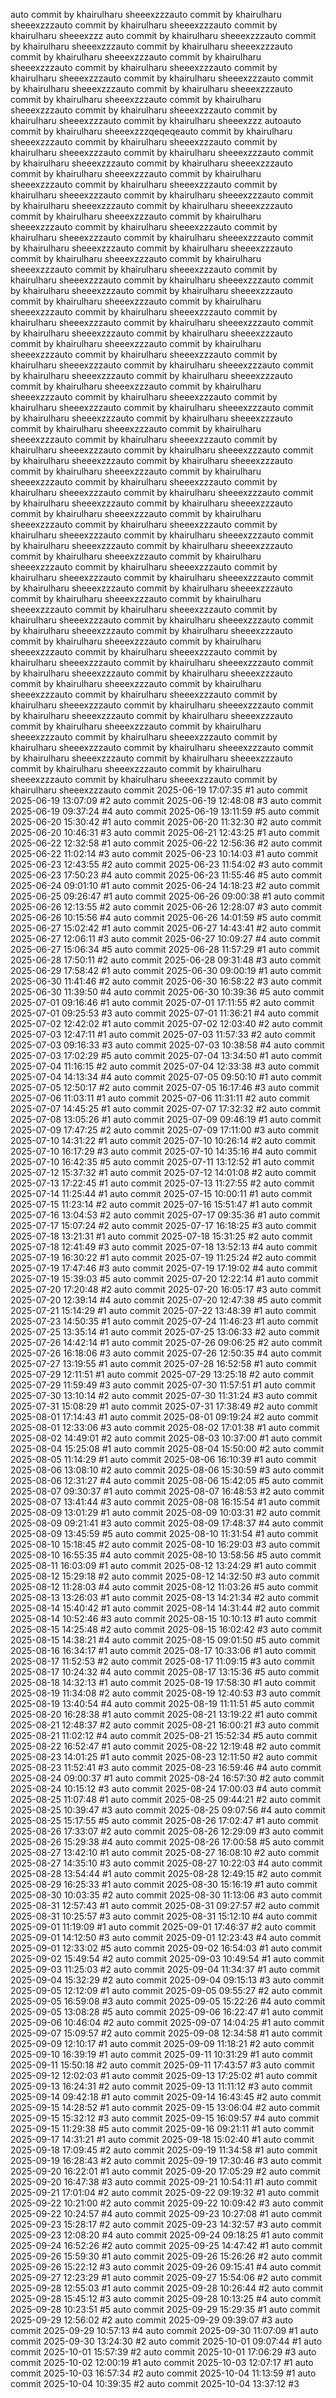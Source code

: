 auto commit by khairulharu sheeexzzzauto commit by khairulharu sheeexzzzauto commit by khairulharu sheeexzzzauto commit by khairulharu sheeexzzz 
auto commit by khairulharu sheeexzzzauto commit by khairulharu sheeexzzzauto commit by khairulharu sheeexzzzauto commit by khairulharu sheeexzzzauto commit by khairulharu sheeexzzzauto commit by khairulharu sheeexzzzauto commit by khairulharu sheeexzzzauto commit by khairulharu sheeexzzzauto commit by khairulharu sheeexzzzauto commit by khairulharu sheeexzzzauto commit by khairulharu sheeexzzzauto commit by khairulharu sheeexzzzauto commit by khairulharu sheeexzzzauto commit by khairulharu sheeexzzzauto commit by khairulharu sheeexzzz autoauto commit by khairulharu sheeexzzzqeqeqeauto commit by khairulharu sheeexzzzauto commit by khairulharu sheeexzzzauto commit by khairulharu sheeexzzzauto commit by khairulharu sheeexzzzauto commit by khairulharu sheeexzzzauto commit by khairulharu sheeexzzzauto commit by khairulharu sheeexzzzauto commit by khairulharu sheeexzzzauto commit by khairulharu sheeexzzzauto commit by khairulharu sheeexzzzauto commit by khairulharu sheeexzzzauto commit by khairulharu sheeexzzzauto commit by khairulharu sheeexzzzauto commit by khairulharu sheeexzzzauto commit by khairulharu sheeexzzzauto commit by khairulharu sheeexzzzauto commit by khairulharu sheeexzzzauto commit by khairulharu sheeexzzzauto commit by khairulharu sheeexzzzauto commit by khairulharu sheeexzzzauto commit by khairulharu sheeexzzzauto commit by khairulharu sheeexzzzauto commit by khairulharu sheeexzzzauto commit by khairulharu sheeexzzzauto commit by khairulharu sheeexzzzauto commit by khairulharu sheeexzzzauto commit by khairulharu sheeexzzzauto commit by khairulharu sheeexzzzauto commit by khairulharu sheeexzzzauto commit by khairulharu sheeexzzzauto commit by khairulharu sheeexzzzauto commit by khairulharu sheeexzzzauto commit by khairulharu sheeexzzzauto commit by khairulharu sheeexzzzauto commit by khairulharu sheeexzzzauto commit by khairulharu sheeexzzzauto commit by khairulharu sheeexzzzauto commit by khairulharu sheeexzzzauto commit by khairulharu sheeexzzzauto commit by khairulharu sheeexzzzauto commit by khairulharu sheeexzzzauto commit by khairulharu sheeexzzzauto commit by khairulharu sheeexzzzauto commit by khairulharu sheeexzzzauto commit by khairulharu sheeexzzzauto commit by khairulharu sheeexzzzauto commit by khairulharu sheeexzzzauto commit by khairulharu sheeexzzzauto commit by khairulharu sheeexzzzauto commit by khairulharu sheeexzzzauto commit by khairulharu sheeexzzzauto commit by khairulharu sheeexzzzauto commit by khairulharu sheeexzzzauto commit by khairulharu sheeexzzzauto commit by khairulharu sheeexzzzauto commit by khairulharu sheeexzzzauto commit by khairulharu sheeexzzzauto commit by khairulharu sheeexzzzauto commit by khairulharu sheeexzzzauto commit by khairulharu sheeexzzzauto commit by khairulharu sheeexzzzauto commit by khairulharu sheeexzzzauto commit by khairulharu sheeexzzzauto commit by khairulharu sheeexzzzauto commit by khairulharu sheeexzzzauto commit by khairulharu sheeexzzzauto commit by khairulharu sheeexzzzauto commit by khairulharu sheeexzzzauto commit by khairulharu sheeexzzzauto commit by khairulharu sheeexzzzauto commit by khairulharu sheeexzzzauto commit by khairulharu sheeexzzzauto commit by khairulharu sheeexzzzauto commit by khairulharu sheeexzzzauto commit by khairulharu sheeexzzzauto commit by khairulharu sheeexzzzauto commit by khairulharu sheeexzzzauto commit by khairulharu sheeexzzzauto commit by khairulharu sheeexzzzauto commit by khairulharu sheeexzzzauto commit by khairulharu sheeexzzzauto commit by khairulharu sheeexzzzauto commit by khairulharu sheeexzzzauto commit by khairulharu sheeexzzzauto commit by khairulharu sheeexzzzauto commit by khairulharu sheeexzzzauto commit by khairulharu sheeexzzzauto commit by khairulharu sheeexzzzauto commit by khairulharu sheeexzzzauto commit by khairulharu sheeexzzzauto commit by khairulharu sheeexzzzauto commit by khairulharu sheeexzzzauto commit by khairulharu sheeexzzzauto commit by khairulharu sheeexzzzauto commit by khairulharu sheeexzzzauto commit by khairulharu sheeexzzzauto commit by khairulharu sheeexzzzauto commit by khairulharu sheeexzzzauto commit by khairulharu sheeexzzzauto commit by khairulharu sheeexzzzauto commit by khairulharu sheeexzzzauto commit by khairulharu sheeexzzzauto commit by khairulharu sheeexzzzauto commit by khairulharu sheeexzzzauto commit by khairulharu sheeexzzzauto commit by khairulharu sheeexzzzauto commit by khairulharu sheeexzzzauto commit by khairulharu sheeexzzzauto commit 2025-06-19 17:07:35 #1
auto commit 2025-06-19 13:07:09 #2
auto commit 2025-06-19 12:48:08 #3
auto commit 2025-06-19 09:37:24 #4
auto commit 2025-06-19 13:11:59 #5
auto commit 2025-06-20 15:30:42 #1
auto commit 2025-06-20 11:32:30 #2
auto commit 2025-06-20 10:46:31 #3
auto commit 2025-06-21 12:43:25 #1
auto commit 2025-06-22 12:32:58 #1
auto commit 2025-06-22 12:56:36 #2
auto commit 2025-06-22 11:02:14 #3
auto commit 2025-06-23 10:14:03 #1
auto commit 2025-06-23 12:43:55 #2
auto commit 2025-06-23 11:54:02 #3
auto commit 2025-06-23 17:50:23 #4
auto commit 2025-06-23 11:55:46 #5
auto commit 2025-06-24 09:01:10 #1
auto commit 2025-06-24 14:18:23 #2
auto commit 2025-06-25 09:26:47 #1
auto commit 2025-06-26 09:00:38 #1
auto commit 2025-06-26 12:13:55 #2
auto commit 2025-06-26 12:28:07 #3
auto commit 2025-06-26 10:15:56 #4
auto commit 2025-06-26 14:01:59 #5
auto commit 2025-06-27 15:02:42 #1
auto commit 2025-06-27 14:43:41 #2
auto commit 2025-06-27 12:06:11 #3
auto commit 2025-06-27 10:09:27 #4
auto commit 2025-06-27 15:06:34 #5
auto commit 2025-06-28 11:57:29 #1
auto commit 2025-06-28 17:50:11 #2
auto commit 2025-06-28 09:31:48 #3
auto commit 2025-06-29 17:58:42 #1
auto commit 2025-06-30 09:00:19 #1
auto commit 2025-06-30 11:41:46 #2
auto commit 2025-06-30 16:58:22 #3
auto commit 2025-06-30 11:39:50 #4
auto commit 2025-06-30 10:39:36 #5
auto commit 2025-07-01 09:16:46 #1
auto commit 2025-07-01 17:11:55 #2
auto commit 2025-07-01 09:25:53 #3
auto commit 2025-07-01 11:36:21 #4
auto commit 2025-07-02 12:42:02 #1
auto commit 2025-07-02 12:03:40 #2
auto commit 2025-07-03 12:47:11 #1
auto commit 2025-07-03 11:57:33 #2
auto commit 2025-07-03 09:16:33 #3
auto commit 2025-07-03 10:38:58 #4
auto commit 2025-07-03 17:02:29 #5
auto commit 2025-07-04 13:34:50 #1
auto commit 2025-07-04 11:16:15 #2
auto commit 2025-07-04 12:33:38 #3
auto commit 2025-07-04 14:13:34 #4
auto commit 2025-07-05 09:50:10 #1
auto commit 2025-07-05 12:50:17 #2
auto commit 2025-07-05 16:17:46 #3
auto commit 2025-07-06 11:03:11 #1
auto commit 2025-07-06 11:31:11 #2
auto commit 2025-07-07 14:45:25 #1
auto commit 2025-07-07 17:32:32 #2
auto commit 2025-07-08 13:05:26 #1
auto commit 2025-07-09 09:46:19 #1
auto commit 2025-07-09 17:47:25 #2
auto commit 2025-07-09 17:11:00 #3
auto commit 2025-07-10 14:31:22 #1
auto commit 2025-07-10 10:26:14 #2
auto commit 2025-07-10 16:17:29 #3
auto commit 2025-07-10 14:35:16 #4
auto commit 2025-07-10 16:42:35 #5
auto commit 2025-07-11 13:12:52 #1
auto commit 2025-07-12 15:37:32 #1
auto commit 2025-07-12 14:01:08 #2
auto commit 2025-07-13 17:22:45 #1
auto commit 2025-07-13 11:27:55 #2
auto commit 2025-07-14 11:25:44 #1
auto commit 2025-07-15 10:00:11 #1
auto commit 2025-07-15 11:23:14 #2
auto commit 2025-07-16 15:51:47 #1
auto commit 2025-07-16 13:04:53 #2
auto commit 2025-07-17 09:35:36 #1
auto commit 2025-07-17 15:07:24 #2
auto commit 2025-07-17 16:18:25 #3
auto commit 2025-07-18 13:21:31 #1
auto commit 2025-07-18 15:31:25 #2
auto commit 2025-07-18 12:41:49 #3
auto commit 2025-07-18 13:52:13 #4
auto commit 2025-07-19 16:30:22 #1
auto commit 2025-07-19 11:25:24 #2
auto commit 2025-07-19 17:47:46 #3
auto commit 2025-07-19 17:19:02 #4
auto commit 2025-07-19 15:39:03 #5
auto commit 2025-07-20 12:22:14 #1
auto commit 2025-07-20 17:20:48 #2
auto commit 2025-07-20 16:05:17 #3
auto commit 2025-07-20 12:39:14 #4
auto commit 2025-07-20 12:47:38 #5
auto commit 2025-07-21 15:14:29 #1
auto commit 2025-07-22 13:48:39 #1
auto commit 2025-07-23 14:50:35 #1
auto commit 2025-07-24 11:46:23 #1
auto commit 2025-07-25 13:35:14 #1
auto commit 2025-07-25 13:06:33 #2
auto commit 2025-07-26 14:42:14 #1
auto commit 2025-07-26 09:06:25 #2
auto commit 2025-07-26 16:18:06 #3
auto commit 2025-07-26 12:50:35 #4
auto commit 2025-07-27 13:19:55 #1
auto commit 2025-07-28 16:52:58 #1
auto commit 2025-07-29 12:11:51 #1
auto commit 2025-07-29 13:25:18 #2
auto commit 2025-07-29 11:59:49 #3
auto commit 2025-07-30 11:57:51 #1
auto commit 2025-07-30 13:10:14 #2
auto commit 2025-07-30 11:31:24 #3
auto commit 2025-07-31 15:08:29 #1
auto commit 2025-07-31 17:38:49 #2
auto commit 2025-08-01 17:14:43 #1
auto commit 2025-08-01 09:19:24 #2
auto commit 2025-08-01 12:33:06 #3
auto commit 2025-08-02 17:01:38 #1
auto commit 2025-08-02 14:49:01 #2
auto commit 2025-08-03 10:37:00 #1
auto commit 2025-08-04 15:25:08 #1
auto commit 2025-08-04 15:50:00 #2
auto commit 2025-08-05 11:14:29 #1
auto commit 2025-08-06 16:10:39 #1
auto commit 2025-08-06 13:08:10 #2
auto commit 2025-08-06 15:30:59 #3
auto commit 2025-08-06 12:31:27 #4
auto commit 2025-08-06 15:42:05 #5
auto commit 2025-08-07 09:30:37 #1
auto commit 2025-08-07 16:48:53 #2
auto commit 2025-08-07 13:41:44 #3
auto commit 2025-08-08 16:15:54 #1
auto commit 2025-08-09 13:01:29 #1
auto commit 2025-08-09 10:03:31 #2
auto commit 2025-08-09 09:21:41 #3
auto commit 2025-08-09 17:48:37 #4
auto commit 2025-08-09 13:45:59 #5
auto commit 2025-08-10 11:31:54 #1
auto commit 2025-08-10 15:18:45 #2
auto commit 2025-08-10 16:29:03 #3
auto commit 2025-08-10 16:55:35 #4
auto commit 2025-08-10 13:58:56 #5
auto commit 2025-08-11 16:03:09 #1
auto commit 2025-08-12 13:24:29 #1
auto commit 2025-08-12 15:29:18 #2
auto commit 2025-08-12 14:32:50 #3
auto commit 2025-08-12 11:28:03 #4
auto commit 2025-08-12 11:03:26 #5
auto commit 2025-08-13 13:26:03 #1
auto commit 2025-08-13 14:21:34 #2
auto commit 2025-08-14 15:40:42 #1
auto commit 2025-08-14 14:31:44 #2
auto commit 2025-08-14 10:52:46 #3
auto commit 2025-08-15 10:10:13 #1
auto commit 2025-08-15 14:25:48 #2
auto commit 2025-08-15 16:02:42 #3
auto commit 2025-08-15 14:38:21 #4
auto commit 2025-08-15 09:01:50 #5
auto commit 2025-08-16 16:34:17 #1
auto commit 2025-08-17 10:33:06 #1
auto commit 2025-08-17 11:52:53 #2
auto commit 2025-08-17 11:09:15 #3
auto commit 2025-08-17 10:24:32 #4
auto commit 2025-08-17 13:15:36 #5
auto commit 2025-08-18 14:32:13 #1
auto commit 2025-08-19 17:58:30 #1
auto commit 2025-08-19 11:34:08 #2
auto commit 2025-08-19 12:40:53 #3
auto commit 2025-08-19 13:40:54 #4
auto commit 2025-08-19 11:11:51 #5
auto commit 2025-08-20 16:28:38 #1
auto commit 2025-08-21 13:19:22 #1
auto commit 2025-08-21 12:48:37 #2
auto commit 2025-08-21 16:00:21 #3
auto commit 2025-08-21 11:02:12 #4
auto commit 2025-08-21 15:52:34 #5
auto commit 2025-08-22 16:52:47 #1
auto commit 2025-08-22 12:19:48 #2
auto commit 2025-08-23 14:01:25 #1
auto commit 2025-08-23 12:11:50 #2
auto commit 2025-08-23 11:52:41 #3
auto commit 2025-08-23 16:59:46 #4
auto commit 2025-08-24 09:00:37 #1
auto commit 2025-08-24 16:57:30 #2
auto commit 2025-08-24 10:15:12 #3
auto commit 2025-08-24 17:00:03 #4
auto commit 2025-08-25 11:07:48 #1
auto commit 2025-08-25 09:44:21 #2
auto commit 2025-08-25 10:39:47 #3
auto commit 2025-08-25 09:07:56 #4
auto commit 2025-08-25 15:17:55 #5
auto commit 2025-08-26 17:02:47 #1
auto commit 2025-08-26 17:33:07 #2
auto commit 2025-08-26 12:29:09 #3
auto commit 2025-08-26 15:29:38 #4
auto commit 2025-08-26 17:00:58 #5
auto commit 2025-08-27 13:42:10 #1
auto commit 2025-08-27 16:08:10 #2
auto commit 2025-08-27 14:35:10 #3
auto commit 2025-08-27 10:22:03 #4
auto commit 2025-08-28 13:54:44 #1
auto commit 2025-08-28 12:49:15 #2
auto commit 2025-08-29 16:25:33 #1
auto commit 2025-08-30 15:16:19 #1
auto commit 2025-08-30 10:03:35 #2
auto commit 2025-08-30 11:13:06 #3
auto commit 2025-08-31 12:57:43 #1
auto commit 2025-08-31 09:27:57 #2
auto commit 2025-08-31 10:25:57 #3
auto commit 2025-08-31 15:12:10 #4
auto commit 2025-09-01 11:19:09 #1
auto commit 2025-09-01 17:46:37 #2
auto commit 2025-09-01 14:12:50 #3
auto commit 2025-09-01 12:23:43 #4
auto commit 2025-09-01 12:33:02 #5
auto commit 2025-09-02 16:54:03 #1
auto commit 2025-09-02 15:49:54 #2
auto commit 2025-09-03 10:49:54 #1
auto commit 2025-09-03 11:25:03 #2
auto commit 2025-09-04 11:34:37 #1
auto commit 2025-09-04 15:32:29 #2
auto commit 2025-09-04 09:15:13 #3
auto commit 2025-09-05 12:12:09 #1
auto commit 2025-09-05 09:55:27 #2
auto commit 2025-09-05 16:59:08 #3
auto commit 2025-09-05 15:22:26 #4
auto commit 2025-09-05 13:08:28 #5
auto commit 2025-09-06 16:22:47 #1
auto commit 2025-09-06 10:46:04 #2
auto commit 2025-09-07 14:04:25 #1
auto commit 2025-09-07 15:09:57 #2
auto commit 2025-09-08 12:34:58 #1
auto commit 2025-09-09 12:10:17 #1
auto commit 2025-09-09 11:18:21 #2
auto commit 2025-09-10 16:39:19 #1
auto commit 2025-09-11 10:31:29 #1
auto commit 2025-09-11 15:50:18 #2
auto commit 2025-09-11 17:43:57 #3
auto commit 2025-09-12 12:02:03 #1
auto commit 2025-09-13 17:25:02 #1
auto commit 2025-09-13 16:24:31 #2
auto commit 2025-09-13 11:11:12 #3
auto commit 2025-09-14 09:42:18 #1
auto commit 2025-09-14 16:43:45 #2
auto commit 2025-09-15 14:28:52 #1
auto commit 2025-09-15 13:06:04 #2
auto commit 2025-09-15 15:32:12 #3
auto commit 2025-09-15 16:09:57 #4
auto commit 2025-09-15 11:29:38 #5
auto commit 2025-09-16 09:21:11 #1
auto commit 2025-09-17 14:31:21 #1
auto commit 2025-09-18 15:02:40 #1
auto commit 2025-09-18 17:09:45 #2
auto commit 2025-09-19 11:34:58 #1
auto commit 2025-09-19 16:28:43 #2
auto commit 2025-09-19 17:30:46 #3
auto commit 2025-09-20 16:22:01 #1
auto commit 2025-09-20 17:05:29 #2
auto commit 2025-09-20 16:47:38 #3
auto commit 2025-09-21 10:54:11 #1
auto commit 2025-09-21 17:01:04 #2
auto commit 2025-09-22 09:19:32 #1
auto commit 2025-09-22 10:21:00 #2
auto commit 2025-09-22 10:09:42 #3
auto commit 2025-09-22 10:24:57 #4
auto commit 2025-09-23 10:27:08 #1
auto commit 2025-09-23 15:28:17 #2
auto commit 2025-09-23 14:32:57 #3
auto commit 2025-09-23 12:08:20 #4
auto commit 2025-09-24 09:18:25 #1
auto commit 2025-09-24 16:52:26 #2
auto commit 2025-09-25 14:47:42 #1
auto commit 2025-09-26 15:59:30 #1
auto commit 2025-09-26 15:26:26 #2
auto commit 2025-09-26 15:22:12 #3
auto commit 2025-09-26 09:15:41 #4
auto commit 2025-09-27 12:23:29 #1
auto commit 2025-09-27 15:54:06 #2
auto commit 2025-09-28 12:55:03 #1
auto commit 2025-09-28 10:26:44 #2
auto commit 2025-09-28 15:45:12 #3
auto commit 2025-09-28 10:13:25 #4
auto commit 2025-09-28 10:23:51 #5
auto commit 2025-09-29 15:29:35 #1
auto commit 2025-09-29 12:56:02 #2
auto commit 2025-09-29 09:39:07 #3
auto commit 2025-09-29 10:57:13 #4
auto commit 2025-09-30 11:07:09 #1
auto commit 2025-09-30 13:24:30 #2
auto commit 2025-10-01 09:07:44 #1
auto commit 2025-10-01 15:57:39 #2
auto commit 2025-10-01 17:06:29 #3
auto commit 2025-10-02 12:00:19 #1
auto commit 2025-10-03 12:07:17 #1
auto commit 2025-10-03 16:57:34 #2
auto commit 2025-10-04 11:13:59 #1
auto commit 2025-10-04 10:39:35 #2
auto commit 2025-10-04 13:37:12 #3
